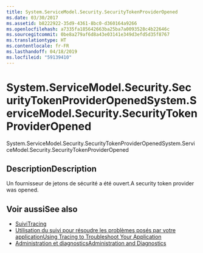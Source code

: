 ```yaml
---
title: System.ServiceModel.Security.SecurityTokenProviderOpened
ms.date: 03/30/2017
ms.assetid: b8222922-35d9-4361-8bc0-d360164a9266
ms.openlocfilehash: a7335fa185642663ba25ba7a0093528c4b22646c
ms.sourcegitcommit: 0be8a279af6d8a43e03141e349d3efd5d35f8767
ms.translationtype: HT
ms.contentlocale: fr-FR
ms.lasthandoff: 04/18/2019
ms.locfileid: "59139410"
---
```

# <a name="systemservicemodelsecuritysecuritytokenprovideropened"></a><span data-ttu-id="1a1c3-102">System.ServiceModel.Security.SecurityTokenProviderOpened</span><span class="sxs-lookup"><span data-stu-id="1a1c3-102">System.ServiceModel.Security.SecurityTokenProviderOpened</span></span>
<span data-ttu-id="1a1c3-103">System.ServiceModel.Security.SecurityTokenProviderOpened</span><span class="sxs-lookup"><span data-stu-id="1a1c3-103">System.ServiceModel.Security.SecurityTokenProviderOpened</span></span>  
  
## <a name="description"></a><span data-ttu-id="1a1c3-104">Description</span><span class="sxs-lookup"><span data-stu-id="1a1c3-104">Description</span></span>  
 <span data-ttu-id="1a1c3-105">Un fournisseur de jetons de sécurité a été ouvert.</span><span class="sxs-lookup"><span data-stu-id="1a1c3-105">A security token provider was opened.</span></span>  
  
## <a name="see-also"></a><span data-ttu-id="1a1c3-106">Voir aussi</span><span class="sxs-lookup"><span data-stu-id="1a1c3-106">See also</span></span>

- [<span data-ttu-id="1a1c3-107">Suivi</span><span class="sxs-lookup"><span data-stu-id="1a1c3-107">Tracing</span></span>](../../../../../docs/framework/wcf/diagnostics/tracing/index.md)
- [<span data-ttu-id="1a1c3-108">Utilisation du suivi pour résoudre les problèmes posés par votre application</span><span class="sxs-lookup"><span data-stu-id="1a1c3-108">Using Tracing to Troubleshoot Your Application</span></span>](../../../../../docs/framework/wcf/diagnostics/tracing/using-tracing-to-troubleshoot-your-application.md)
- [<span data-ttu-id="1a1c3-109">Administration et diagnostics</span><span class="sxs-lookup"><span data-stu-id="1a1c3-109">Administration and Diagnostics</span></span>](../../../../../docs/framework/wcf/diagnostics/index.md)
